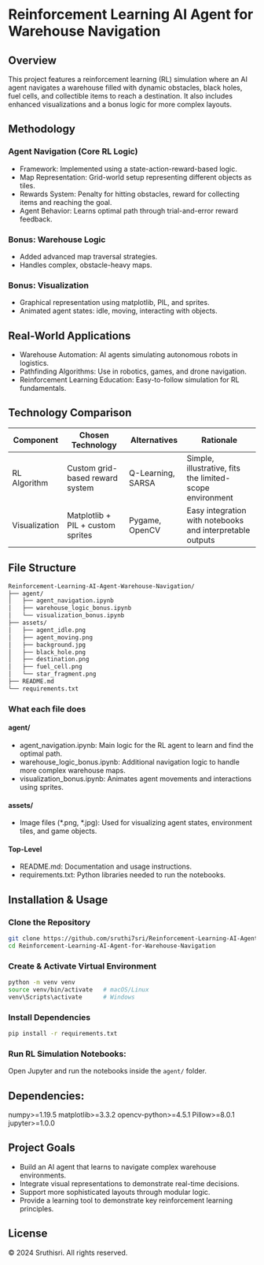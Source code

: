 # Reinforcement Learning AI Agent for Warehouse Navigation

## Overview
This project features a reinforcement learning (RL) simulation where an AI agent navigates a warehouse filled with dynamic obstacles, black holes, fuel cells, and collectible items to reach a destination. It also includes enhanced visualizations and a bonus logic for more complex layouts.

## Methodology

### Agent Navigation (Core RL Logic)
- Framework: Implemented using a state-action-reward-based logic.
- Map Representation: Grid-world setup representing different objects as tiles.
- Rewards System: Penalty for hitting obstacles, reward for collecting items and reaching the goal.
- Agent Behavior: Learns optimal path through trial-and-error reward feedback.

### Bonus: Warehouse Logic
- Added advanced map traversal strategies.
- Handles complex, obstacle-heavy maps.

### Bonus: Visualization

- Graphical representation using matplotlib, PIL, and sprites.
- Animated agent states: idle, moving, interacting with objects.

## Real-World Applications
- Warehouse Automation: AI agents simulating autonomous robots in logistics.
- Pathfinding Algorithms: Use in robotics, games, and drone navigation.
- Reinforcement Learning Education: Easy-to-follow simulation for RL fundamentals.


## Technology Comparison

| Component  | Chosen Technology                          | Alternatives                        | Rationale                                                             |
|------------|--------------------------------------------|-------------------------------------|-----------------------------------------------------------------------|
| RL Algorithm  | Custom grid-based reward system | Q-Learning, SARSA      | Simple, illustrative, fits the limited-scope environment  |
| Visualization | Matplotlib + PIL + custom sprites    | Pygame, OpenCV    | Easy integration with notebooks and interpretable outputs|



## File Structure

```bash
Reinforcement-Learning-AI-Agent-Warehouse-Navigation/
├── agent/
│   ├── agent_navigation.ipynb
│   ├── warehouse_logic_bonus.ipynb
│   └── visualization_bonus.ipynb
├── assets/
│   ├── agent_idle.png
│   ├── agent_moving.png
│   ├── background.jpg
│   ├── black_hole.png
│   ├── destination.png
│   ├── fuel_cell.png
│   └── star_fragment.png
├── README.md
└── requirements.txt
```

### What each file does

#### agent/
- agent_navigation.ipynb: Main logic for the RL agent to learn and find the optimal path.
- warehouse_logic_bonus.ipynb: Additional navigation logic to handle more complex warehouse maps.
- visualization_bonus.ipynb: Animates agent movements and interactions using sprites.

#### assets/
- Image files (*.png, *.jpg): Used for visualizing agent states, environment tiles, and game objects.

#### Top-Level
- README.md: Documentation and usage instructions.
- requirements.txt: Python libraries needed to run the notebooks.

## Installation & Usage
### Clone the Repository
```bash
git clone https://github.com/sruthi7sri/Reinforcement-Learning-AI-Agent-for-Warehouse-Navigation.git
cd Reinforcement-Learning-AI-Agent-for-Warehouse-Navigation
```
### Create & Activate Virtual Environment
```bash
python -m venv venv
source venv/bin/activate   # macOS/Linux
venv\Scripts\activate      # Windows
```

### Install Dependencies
```bash
pip install -r requirements.txt
```

### Run RL Simulation Notebooks:
Open Jupyter and run the notebooks inside the `agent/` folder.

## Dependencies:
numpy>=1.19.5
matplotlib>=3.3.2
opencv-python>=4.5.1
Pillow>=8.0.1
jupyter>=1.0.0

## Project Goals
- Build an AI agent that learns to navigate complex warehouse environments.
- Integrate visual representations to demonstrate real-time decisions.
- Support more sophisticated layouts through modular logic.
- Provide a learning tool to demonstrate key reinforcement learning principles.

## License
© 2024 Sruthisri. All rights reserved.
